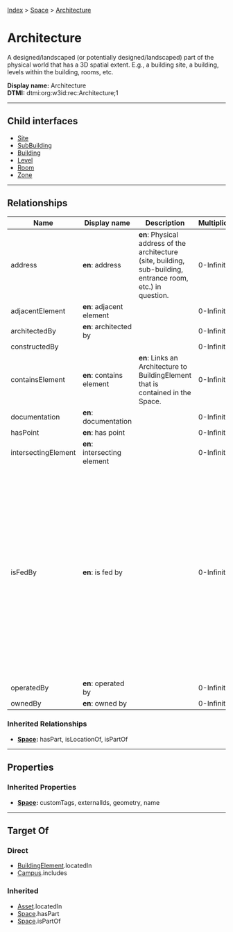 [Index](../../Index.md) > [Space](../Space.md) > [Architecture](#)
# Architecture

A designed/landscaped (or potentially designed/landscaped) part of the physical world that has a 3D spatial extent. E.g., a building site, a building, levels within the building, rooms, etc.


**Display name:** Architecture<br />
**DTMI:** dtmi:org:w3id:rec:Architecture;1

---

## Child interfaces
* [Site](Site.md)
* [SubBuilding](SubBuilding.md)
* [Building](Building/Building.md)
* [Level](Level/Level.md)
* [Room](Room/Room.md)
* [Zone](Zone/Zone.md)

---

## Relationships
|Name|Display name|Description|Multiplicity|Target|Properties|Writable|
|-|-|-|-|-|-|-|
|address|**en**: address|**en**: Physical address of the architecture (site, building, sub-building, entrance room, etc.) in question.|0-Infinity|[PostalAddress](../../Information/PostalAddress.md)||True|
|adjacentElement|**en**: adjacent element||0-Infinity|[BuildingElement](../../BuildingElement/BuildingElement.md)||True|
|architectedBy|**en**: architected by||0-Infinity|[Agent](../../Agent/Agent.md)||True|
|constructedBy|||0-Infinity|[Agent](../../Agent/Agent.md)||True|
|containsElement|**en**: contains element|**en**: Links an Architecture to BuildingElement that is contained in the Space.|0-Infinity|[BuildingElement](../../BuildingElement/BuildingElement.md)||True|
|documentation|**en**: documentation||0-Infinity|[Document](../../Information/Document/Document.md)||True|
|hasPoint|**en**: has point||0-Infinity|[Point](../../Point/Point.md)||True|
|intersectingElement|**en**: intersecting element||0-Infinity|[BuildingElement](../../BuildingElement/BuildingElement.md)||True|
|isFedBy|**en**: is fed by||0-Infinity||substance (enum (ACElec, Air, BlowdownWater, ChilledWater, ColdDomesticWater, Condensate, CondenserWater, DCElec, Diesel, DriveElec, Ethernet, ExhaustAir, Freight, FuelOil, Gasoline, GreaseExhaustAir, HotDomesticWater, HotWater, IrrigationWater, Light, MakeupWater, NaturalGas, NonPotableDomesticWater, OutsideAir, People, Propane, RecircHotDomesticWater, Refrig, ReturnAir, SprinklerWater, Steam, StormDrainage, SupplyAir, TransferAir, WasteVentDrainage, Water))|True|
|operatedBy|**en**: operated by||0-Infinity|[Agent](../../Agent/Agent.md)||True|
|ownedBy|**en**: owned by||0-Infinity|[Agent](../../Agent/Agent.md)||True|
### Inherited Relationships
* **[Space](../Space.md):** hasPart, isLocationOf, isPartOf

---

## Properties
### Inherited Properties
* **[Space](../Space.md):** customTags, externalIds, geometry, name

---

## Target Of
### Direct
* [BuildingElement](../../BuildingElement/BuildingElement.md).locatedIn
* [Campus](../../Collection/SpaceCollection/Campus.md).includes
### Inherited
* [Asset](../../Asset/Asset.md).locatedIn
* [Space](../Space.md).hasPart
* [Space](../Space.md).isPartOf
